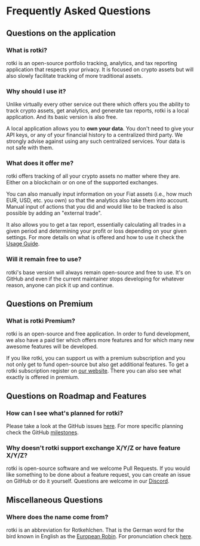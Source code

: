 # Frequently Asked Questions

## Questions on the application

### What is rotki?

rotki is an open-source portfolio tracking, analytics, and tax reporting application that respects your privacy. It is focused on crypto assets but will also slowly facilitate tracking of more traditional assets.

### Why should I use it?

Unlike virtually every other service out there which offers you the ability to track crypto assets, get analytics, and generate tax reports, rotki is a local application. And its basic version is also free.

A local application allows you to **own your data**. You don't need to give your API keys, or any of your financial history to a centralized third party. We strongly advise against using any such centralized services. Your data is not safe with them.

### What does it offer me?

rotki offers tracking of all your crypto assets no matter where they are. Either on a blockchain or on one of the supported exchanges.

You can also manually input information on your Fiat assets (i.e., how much EUR, USD, etc. you own) so that the analytics also take them into account. Manual input of actions that you did and would like to be tracked is also possible by adding an "external trade".

It also allows you to get a tax report, essentially calculating all trades in a given period and determining your profit or loss depending on your given settings. For more details on what is offered and how to use it check the [Usage Guide](/usage-guides/).

### Will it remain free to use?

rotki's base version will always remain open-source and free to use. It's on GitHub and even if the current maintainer stops developing for whatever reason, anyone can pick it up and continue.

## Questions on Premium

### What is rotki Premium?

rotki is an open-source and free application. In order to fund development, we also have a paid tier which offers more features and for which many new awesome features will be developed.

If you like rotki, you can support us with a premium subscription and you not only get to fund open-source but also get additional features. To get a rotki subscription register on [our website](https://rotki.com/products). There you can also see what exactly is offered in premium.

## Questions on Roadmap and Features

### How can I see what's planned for rotki?

Please take a look at the GitHub issues [here](https://github.com/rotki/rotki/issues). For more specific planning check the GitHub [milestones](https://github.com/rotki/rotki/milestones).

### Why doesn't rotki support exchange X/Y/Z or have feature X/Y/Z?

rotki is open-source software and we welcome Pull Requests. If you would like something to be done about a feature request, you can create an issue on GitHub or do it yourself. Questions are welcome in our [Discord](https://discord.rotki.com).

## Miscellaneous Questions

### Where does the name come from?

rotki is an abbreviation for Rotkehlchen. That is the German word for the bird known in English as the [European Robin](https://en.wikipedia.org/wiki/European_robin). For pronunciation check [here](https://upload.wikimedia.org/wikipedia/commons/4/42/De-Rotkehlchen2.ogg).
